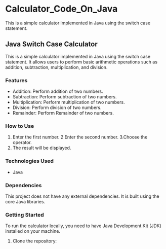 # Calculator_Code_On_Java
This is a simple calculator implemented in Java using the switch case statement. 
## Java Switch Case Calculator

This is a simple calculator implemented in Java using the switch case statement. It allows users to perform basic arithmetic operations such as addition, subtraction, multiplication, and division.

### Features

- Addition: Perform addition of two numbers.
- Subtraction: Perform subtraction of two numbers.
- Multiplication: Perform multiplication of two numbers.
- Division: Perform division of two numbers.
- Remainder: Perform Remainder of two numbers.

### How to Use

1. Enter the first number.
2 Enter the second number.
3.Choose the operator.
4. The result will be displayed.

### Technologies Used

- Java

### Dependencies

This project does not have any external dependencies. It is built using the core Java libraries.

### Getting Started

To run the calculator locally, you need to have Java Development Kit (JDK) installed on your machine.

1. Clone the repository:

